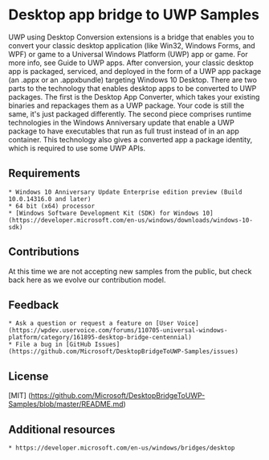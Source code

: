 # Desktop app bridge to UWP Samples

UWP using Desktop Conversion extensions is a bridge that enables you to convert your classic desktop application (like Win32, Windows Forms, and WPF) or game to a Universal Windows Platform (UWP) app or game. For more info, see Guide to UWP apps. After conversion, your classic desktop app is packaged, serviced, and deployed in the form of a UWP app package (an .appx or an .appxbundle) targeting Windows 10 Desktop.
There are two parts to the technology that enables desktop apps to be converted to UWP packages. The first is the Desktop App Converter, which takes your existing binaries and repackages them as a UWP package. Your code is still the same, it's just packaged differently. The second piece comprises runtime technologies in the Windows Anniversary update that enable a UWP package to have executables that run as full trust instead of in an app container. This technology also gives a converted app a package identity, which is required to use some UWP APIs.

## Requirements
	* Windows 10 Anniversary Update Enterprise edition preview (Build 10.0.14316.0 and later)
	* 64 bit (x64) processor
    * [Windows Software Development Kit (SDK) for Windows 10] (https://developer.microsoft.com/en-us/windows/downloads/windows-10-sdk)

## Contributions

At this time we are not accepting new samples from the public, but check back here as we evolve our contribution model.

## Feedback
	* Ask a question or request a feature on [User Voice] (https://wpdev.uservoice.com/forums/110705-universal-windows-platform/category/161895-desktop-bridge-centennial)
	* File a bug in [GitHub Issues] (https://github.com/Microsoft/DesktopBridgeToUWP-Samples/issues)
	
## License
[MIT] (https://github.com/Microsoft/DesktopBridgeToUWP-Samples/blob/master/README.md)

## Additional resources
	* https://developer.microsoft.com/en-us/windows/bridges/desktop





